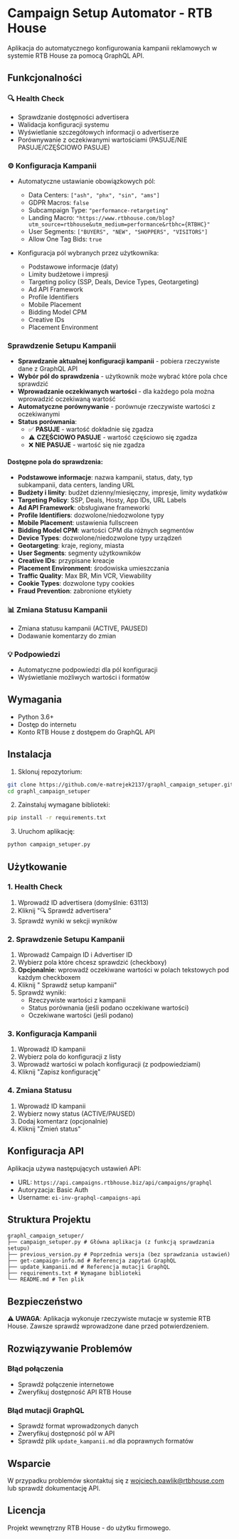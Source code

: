 # Campaign Setup Automator - RTB House

Aplikacja do automatycznego konfigurowania kampanii reklamowych w systemie RTB House za pomocą GraphQL API.

## Funkcjonalności

### 🔍 Health Check
- Sprawdzanie dostępności advertisera
- Walidacja konfiguracji systemu
- Wyświetlanie szczegółowych informacji o advertiserze
- Porównywanie z oczekiwanymi wartościami (PASUJE/NIE PASUJE/CZĘŚCIOWO PASUJE)

### ⚙️ Konfiguracja Kampanii
- Automatyczne ustawianie obowiązkowych pól:
  - Data Centers: `["ash", "phx", "sin", "ams"]`
  - GDPR Macros: `false`
  - Subcampaign Type: `"performance-retargeting"`
  - Landing Macro: `"https://www.rtbhouse.com/blog?utm_source=rtbhouse&utm_medium=performance&rtbhc={RTBHC}"`
  - User Segments: `["BUYERS", "NEW", "SHOPPERS", "VISITORS"]`
  - Allow One Tag Bids: `true`

- Konfiguracja pól wybranych przez użytkownika:
  - Podstawowe informacje (daty)
  - Limity budżetowe i impresji
  - Targeting policy (SSP, Deals, Device Types, Geotargeting)
  - Ad API Framework
  - Profile Identifiers
  - Mobile Placement
  - Bidding Model CPM
  - Creative IDs
  - Placement Environment

### Sprawdzenie Setupu Kampanii
- **Sprawdzanie aktualnej konfiguracji kampanii** - pobiera rzeczywiste dane z GraphQL API
- **Wybór pól do sprawdzenia** - użytkownik może wybrać które pola chce sprawdzić
- **Wprowadzanie oczekiwanych wartości** - dla każdego pola można wprowadzić oczekiwaną wartość
- **Automatyczne porównywanie** - porównuje rzeczywiste wartości z oczekiwanymi
- **Status porównania**:
  - ✅ **PASUJE** - wartość dokładnie się zgadza
  - ⚠️ **CZĘŚCIOWO PASUJE** - wartość częściowo się zgadza
  - ❌ **NIE PASUJE** - wartość się nie zgadza

#### Dostępne pola do sprawdzenia:
- **Podstawowe informacje**: nazwa kampanii, status, daty, typ subkampanii, data centers, landing URL
- **Budżety i limity**: budżet dzienny/miesięczny, impresje, limity wydatków
- **Targeting Policy**: SSP, Deals, Hosty, App IDs, URL Labels
- **Ad API Framework**: obsługiwane frameworki
- **Profile Identifiers**: dozwolone/niedozwolone typy
- **Mobile Placement**: ustawienia fullscreen
- **Bidding Model CPM**: wartości CPM dla różnych segmentów
- **Device Types**: dozwolone/niedozwolone typy urządzeń
- **Geotargeting**: kraje, regiony, miasta
- **User Segments**: segmenty użytkowników
- **Creative IDs**: przypisane kreacje
- **Placement Environment**: środowiska umieszczania
- **Traffic Quality**: Max BR, Min VCR, Viewability
- **Cookie Types**: dozwolone typy cookies
- **Fraud Prevention**: zabronione etykiety

### 📊 Zmiana Statusu Kampanii
- Zmiana statusu kampanii (ACTIVE, PAUSED)
- Dodawanie komentarzy do zmian

### 💡 Podpowiedzi
- Automatyczne podpowiedzi dla pól konfiguracji
- Wyświetlanie możliwych wartości i formatów

## Wymagania

- Python 3.6+
- Dostęp do internetu
- Konto RTB House z dostępem do GraphQL API

## Instalacja

1. Sklonuj repozytorium:
```bash
git clone https://github.com/e-matrejek2137/graphl_campaign_setuper.git
cd graphl_campaign_setuper
```

2. Zainstaluj wymagane biblioteki:
```bash
pip install -r requirements.txt
```

3. Uruchom aplikację:
```bash
python campaign_setuper.py
```

## Użytkowanie

### 1. Health Check
1. Wprowadź ID advertisera (domyślnie: 63113)
2. Kliknij "🔍 Sprawdź advertisera"
3. Sprawdź wyniki w sekcji wyników

### 2. Sprawdzenie Setupu Kampanii
1. Wprowadź Campaign ID i Advertiser ID
2. Wybierz pola które chcesz sprawdzić (checkboxy)
3. **Opcjonalnie**: wprowadź oczekiwane wartości w polach tekstowych pod każdym checkboxem
4. Kliknij " Sprawdź setup kampanii"
5. Sprawdź wyniki:
   - Rzeczywiste wartości z kampanii
   - Status porównania (jeśli podano oczekiwane wartości)
   - Oczekiwane wartości (jeśli podano)

### 3. Konfiguracja Kampanii
1. Wprowadź ID kampanii
2. Wybierz pola do konfiguracji z listy
3. Wprowadź wartości w polach konfiguracji (z podpowiedziami)
4. Kliknij "Zapisz konfigurację"

### 4. Zmiana Statusu
1. Wprowadź ID kampanii
2. Wybierz nowy status (ACTIVE/PAUSED)
3. Dodaj komentarz (opcjonalnie)
4. Kliknij "Zmień status"

## Konfiguracja API

Aplikacja używa następujących ustawień API:
- URL: `https://api.campaigns.rtbhouse.biz/api/campaigns/graphql`
- Autoryzacja: Basic Auth
- Username: `ei-inv-graphql-campaigns-api`

## Struktura Projektu

```
graphl_campaign_setuper/
├── campaign_setuper.py # Główna aplikacja (z funkcją sprawdzania setupu)
├── previous_version.py # Poprzednia wersja (bez sprawdzania ustawień)
├── get-campaign-info.md # Referencja zapytań GraphQL
├── update_kampanii.md # Referencja mutacji GraphQL
├── requirements.txt # Wymagane biblioteki
└── README.md # Ten plik
```

## Bezpieczeństwo

⚠️ **UWAGA**: Aplikacja wykonuje rzeczywiste mutacje w systemie RTB House. Zawsze sprawdź wprowadzone dane przed potwierdzeniem.

## Rozwiązywanie Problemów

### Błąd połączenia
- Sprawdź połączenie internetowe
- Zweryfikuj dostępność API RTB House

### Błąd mutacji GraphQL
- Sprawdź format wprowadzonych danych
- Zweryfikuj dostępność pól w API
- Sprawdź plik `update_kampanii.md` dla poprawnych formatów

## Wsparcie

W przypadku problemów skontaktuj się z wojciech.pawlik@rtbhouse.com lub sprawdź dokumentację API.

## Licencja

Projekt wewnętrzny RTB House - do użytku firmowego.
